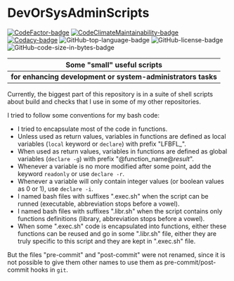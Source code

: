 # DevOrSysAdminScripts

[![CodeFactor-badge]][CodeFactor-package-page]
[![CodeClimateMaintainability-badge]][CodeClimateM13y-package-page]
[![Codacy-badge]][Codacy-package-page]
![GitHub-top-language-badge]
![GitHub-license-badge]
![GitHub-code-size-in-bytes-badge]

|                **Some "small" useful scripts**               |
|:------------------------------------------------------------:|
| **for enhancing development or system-administrators tasks** |

Currently, the biggest part of this repository is in
a suite of shell scripts about build and checks that
I use in some of my other repositories.

I tried to follow some conventions for my bash code:

- I tried to encapsulate most of the code in functions.
- Unless used as return values, variables in functions are defined
  as local variables (`local` keyword or `declare`)
  with prefix "LFBFL_".
- When used as return values, variables in functions are defined
  as global variables (`declare -g`) with prefix
  "@function_name@_result_".
- Whenever a variable is no more modified after some point,
  add the keyword `readonly` or use `declare -r`.
- Whenever a variable will only contain integer values (or boolean
  values as 0 or 1), use `declare -i`.
- I named bash files with suffixes ".exec.sh" when the script can
  be runned
  (executable, abbreviation stops before a vowel).
- I named bash files with suffixes ".libr.sh" when the script contains
  only functions definitions
  (library, abbreviation stops before a vowel).
- When some ".exec.sh" code is encapsulated into functions,
  either these functions can be reused and go in some ".libr.sh" file,
  either they are truly specific to this script and they are kept
  in ".exec.sh" file.

But the files "pre-commit" and "post-commit" were not renamed,
since it is not possible to give them other names to use them as
pre-commit/post-commit hooks in `git`.

[CodeFactor-badge]: https://www.codefactor.io/repository/github/llyaudet/DevOrSysAdminScripts/badge

[CodeFactor-package-page]: https://www.codefactor.io/repository/github/llyaudet/DevOrSysAdminScripts

[CodeClimateMaintainability-badge]: https://api.codeclimate.com/v1/badges/b619ce83a81cc4a55e18/maintainability

[CodeClimateM13y-package-page]: https://codeclimate.com/github/LLyaudet/DevOrSysAdminScripts/maintainability

[Codacy-badge]: https://app.codacy.com/project/badge/Grade/3dd6ef85e8db4460991d1ebc404b68dd

[Codacy-package-page]: https://app.codacy.com/gh/LLyaudet/DevOrSysAdminScripts/dashboard?utm_source=gh&utm_medium=referral&utm_content=&utm_campaign=Badge_grade

[GitHub-top-language-badge]: https://img.shields.io/github/languages/top/llyaudet/DevOrSysAdminScripts

[GitHub-license-badge]: https://img.shields.io/github/license/llyaudet/DevOrSysAdminScripts

[GitHub-code-size-in-bytes-badge]: https://img.shields.io/github/languages/code-size/llyaudet/DevOrSysAdminScripts
